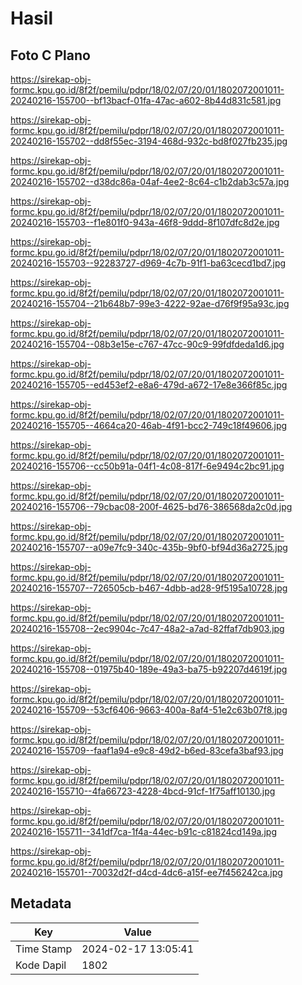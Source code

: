 # Hasil

## Foto C Plano

https://sirekap-obj-formc.kpu.go.id/8f2f/pemilu/pdpr/18/02/07/20/01/1802072001011-20240216-155700--bf13bacf-01fa-47ac-a602-8b44d831c581.jpg

https://sirekap-obj-formc.kpu.go.id/8f2f/pemilu/pdpr/18/02/07/20/01/1802072001011-20240216-155702--dd8f55ec-3194-468d-932c-bd8f027fb235.jpg

https://sirekap-obj-formc.kpu.go.id/8f2f/pemilu/pdpr/18/02/07/20/01/1802072001011-20240216-155702--d38dc86a-04af-4ee2-8c64-c1b2dab3c57a.jpg

https://sirekap-obj-formc.kpu.go.id/8f2f/pemilu/pdpr/18/02/07/20/01/1802072001011-20240216-155703--f1e801f0-943a-46f8-9ddd-8f107dfc8d2e.jpg

https://sirekap-obj-formc.kpu.go.id/8f2f/pemilu/pdpr/18/02/07/20/01/1802072001011-20240216-155703--92283727-d969-4c7b-91f1-ba63cecd1bd7.jpg

https://sirekap-obj-formc.kpu.go.id/8f2f/pemilu/pdpr/18/02/07/20/01/1802072001011-20240216-155704--21b648b7-99e3-4222-92ae-d76f9f95a93c.jpg

https://sirekap-obj-formc.kpu.go.id/8f2f/pemilu/pdpr/18/02/07/20/01/1802072001011-20240216-155704--08b3e15e-c767-47cc-90c9-99fdfdeda1d6.jpg

https://sirekap-obj-formc.kpu.go.id/8f2f/pemilu/pdpr/18/02/07/20/01/1802072001011-20240216-155705--ed453ef2-e8a6-479d-a672-17e8e366f85c.jpg

https://sirekap-obj-formc.kpu.go.id/8f2f/pemilu/pdpr/18/02/07/20/01/1802072001011-20240216-155705--4664ca20-46ab-4f91-bcc2-749c18f49606.jpg

https://sirekap-obj-formc.kpu.go.id/8f2f/pemilu/pdpr/18/02/07/20/01/1802072001011-20240216-155706--cc50b91a-04f1-4c08-817f-6e9494c2bc91.jpg

https://sirekap-obj-formc.kpu.go.id/8f2f/pemilu/pdpr/18/02/07/20/01/1802072001011-20240216-155706--79cbac08-200f-4625-bd76-386568da2c0d.jpg

https://sirekap-obj-formc.kpu.go.id/8f2f/pemilu/pdpr/18/02/07/20/01/1802072001011-20240216-155707--a09e7fc9-340c-435b-9bf0-bf94d36a2725.jpg

https://sirekap-obj-formc.kpu.go.id/8f2f/pemilu/pdpr/18/02/07/20/01/1802072001011-20240216-155707--726505cb-b467-4dbb-ad28-9f5195a10728.jpg

https://sirekap-obj-formc.kpu.go.id/8f2f/pemilu/pdpr/18/02/07/20/01/1802072001011-20240216-155708--2ec9904c-7c47-48a2-a7ad-82ffaf7db903.jpg

https://sirekap-obj-formc.kpu.go.id/8f2f/pemilu/pdpr/18/02/07/20/01/1802072001011-20240216-155708--01975b40-189e-49a3-ba75-b92207d4619f.jpg

https://sirekap-obj-formc.kpu.go.id/8f2f/pemilu/pdpr/18/02/07/20/01/1802072001011-20240216-155709--53cf6406-9663-400a-8af4-51e2c63b07f8.jpg

https://sirekap-obj-formc.kpu.go.id/8f2f/pemilu/pdpr/18/02/07/20/01/1802072001011-20240216-155709--faaf1a94-e9c8-49d2-b6ed-83cefa3baf93.jpg

https://sirekap-obj-formc.kpu.go.id/8f2f/pemilu/pdpr/18/02/07/20/01/1802072001011-20240216-155710--4fa66723-4228-4bcd-91cf-1f75aff10130.jpg

https://sirekap-obj-formc.kpu.go.id/8f2f/pemilu/pdpr/18/02/07/20/01/1802072001011-20240216-155711--341df7ca-1f4a-44ec-b91c-c81824cd149a.jpg

https://sirekap-obj-formc.kpu.go.id/8f2f/pemilu/pdpr/18/02/07/20/01/1802072001011-20240216-155701--70032d2f-d4cd-4dc6-a15f-ee7f456242ca.jpg


## Metadata

| Key        | Value               |
| ---------- | ------------------- |
| Time Stamp | 2024-02-17 13:05:41 |
| Kode Dapil | 1802                |




